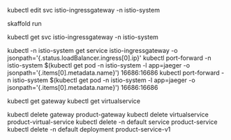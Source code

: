 
 kubectl edit svc istio-ingressgateway -n istio-system

 skaffold run

 kubectl get svc istio-ingressgateway -n istio-system

 kubectl -n istio-system get service istio-ingressgateway -o jsonpath='{.status.loadBalancer.ingress[0].ip}'
 kubectl port-forward -n istio-system $(kubectl get pod -n istio-system -l app=jaeger -o jsonpath='{.items[0].metadata.name}') 16686:16686
 kubectl port-forward -n istio-system $(kubectl get pod -n istio-system -l app=jaeger -o jsonpath='{.items[0].metadata.name}') 16686:16686


 kubectl get gateway 
 kubectl get virtualservice


 kubectl delete gateway product-gateway
 kubectl delete virtualservice product-virtual-service
 kubectl delete -n default service product-service
 kubectl delete -n default deployment product-service-v1